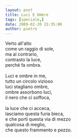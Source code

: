 ```yaml
---
layout: post
title: Luci E Ombre
tags: [speciale,]
date: 2009-02-20 15:35:00
author: pietro
---
```

Verto all'alto<br/>come un raggio di sole,<br/>ma al contrario,<br/>contrasto la luce,<br/>perché fa ombra.<br/><br/>Luci e ombre in me,<br/>tutto un circolo vizioso<br/>luci stagliano ombre,<br/>ombre assorbono luci,<br/>il nero che ci soffoca,<br/><br/>la luce che ci acceca,<br/>lasciamo questa furia bieca,<br/>e che porti questa via di mezzo<br/>qualcosa di meglio,<br/>che questo frammento e pezzo.
